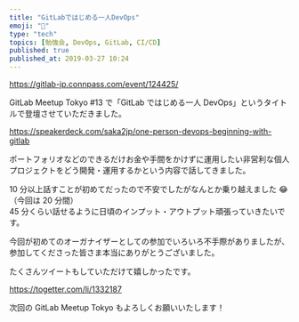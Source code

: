 ```yaml
---
title: "GitLabではじめる一人DevOps"
emoji: "🦊"
type: "tech"
topics: [勉強会, DevOps, GitLab, CI/CD]
published: true
published_at: 2019-03-27 10:24
---
```


https://gitlab-jp.connpass.com/event/124425/

GitLab Meetup Tokyo #13 で「GitLab ではじめる一人 DevOps」というタイトルで登壇させていただきました。

https://speakerdeck.com/saka2jp/one-person-devops-beginning-with-gitlab

ポートフォリオなどのできるだけお金や手間をかけずに運用したい非営利な個人プロジェクトをどう開発・運用するかという内容で話してきました。

10 分以上話すことが初めてだったので不安でしたがなんとか乗り越えました 😂（今回は 20 分間）  
45 分くらい話せるように日頃のインプット・アウトプット頑張っていきたいです。

今回が初めてのオーガナイザーとしての参加でいろいろ不手際がありましたが、参加してくださった皆さま本当にありがとうございました。

たくさんツイートもしていただけて嬉しかったです。

https://togetter.com/li/1332187

次回の GitLab Meetup Tokyo もよろしくお願いいたします！
